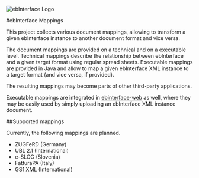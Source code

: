 ![ebInterface Logo](https://github.com/pliegl/ebinterface/blob/master/site/images/logo.jpg?raw=true "ebInterface e-Invoice standard")

#ebInterface Mappings

This project collects various document mappings, allowing to transform a given ebInterface instance to another document format and vice versa.

The document mappings are provided on a technical and on a executable level. Technical mappings describe the relationship between ebInterface and a given target format using regular spread sheets. Executable mappings are provided in Java and allow to map a given ebInterface XML instance to a target format (and vice versa, if provided).

The resulting mappings may become parts of other third-party applications.

Executable mappings are integrated in [ebinterface-web](https://github.com/austriapro/ebinterface-web) as well, where they may be easily used by simply uploading an ebInterface XML instance document. 

##Supported mappings

Currently, the following mappings are planned.

 * ZUGFeRD (Germany)
 * UBL 2.1 (International)
 * e-SLOG (Slovenia)
 * FatturaPA (Italy)
 * GS1 XML (International)
 	